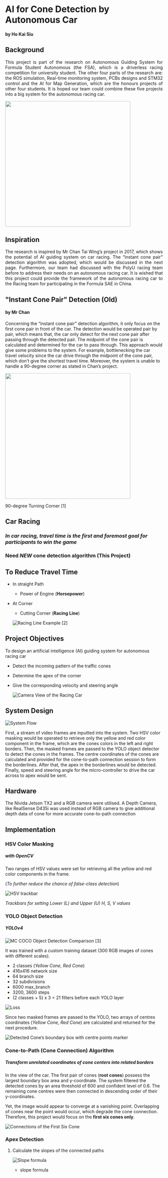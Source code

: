 # AI for Cone Detection by Autonomous Car
#### by Ho Kai Siu

## Background
<p align="justify">
This project is part of the research on Autonomous Guiding System for Formula Student Autonomous (the FSA), which is a driverless racing competition for university student. The other four parts of the research are: the ROS simulation, Real-time monitoring system, PCBs designs and STM32 control and the AI for Map Generation, which are the honours projects of other four students. It is hoped our team could combine these five projects into a big system for the autonomous racing car.
</p>

<img align="center" src="/Pic/BG.png" width="400">

## Inspiration
<p align="justify">
The research is inspired by Mr Chan Tai Wing’s project in 2017, which shows the potential of AI guiding system on car racing. The “instant cone pair” detection algorithm was adopted, which would be discussed in the next page. Furthermore, our team had discussed with the PolyU racing team before to address their needs on an autonomous racing car. It is wished that this project could provide the framework of the autonomous racing car to the Racing team for participating in the Formula SAE in China.
</p>

## "Instant Cone Pair" Detection (Old)
#### by Mr Chan
Concerning the “instant cone pair” detection algorithm, it only focus on the first cone pair in front of the car. The detection would be operated pair by pair, which means that, the car only detect for the next cone pair after passing through the detected pair. The midpoint of the cone pair is calculated and determined for the car to pass through. This approach would give some problems to the system. For example, bottlenecking the car travel velocity since the car drive through the midpoint of the cone pair, which don’t give the shortest travel time. Moreover, the system is unable to handle a 90-degree corner as stated in Chan’s project.

<img align="center" src="/Pic/90corner.png" width="400">

90-degree Turning Corner \[1]

## Car Racing
### *In car racing, travel time is the first and foremost goal for participants to win the game*
### Need *NEW* cone detection algorithm (This Project)

## To Reduce Travel Time
* In straight Path
  * Power of Engine (**Horsepower**)
* At Corner
  * Cutting Corner (**Racing Line**)

  ![Racing Line Example [2]](/Pic/RacingLine.png)

## Project Objectives
To design an artificial intelligence (AI) guiding system for autonomous racing car
* Detect the incoming pattern of the traffic cones
* Determine the apex of the corner
* Give the corresponding velocity and steering angle

  ![Camera View of the Racing Car](/Pic/cameraview.png)

## System Design
![System Flow](/Pic/systemdesign.png)

First, a stream of video frames are inputted into the system. Two HSV color masking would be operated to retrieve only the yellow and red color component in the frame, which are the cones colors in the left and right borders. Then, the masked frames are passed to the YOLO object detector to detect the cones in the frames. The centre coordinates of the cones are calculated and provided for the cone-to-path connection session to form the borderlines. After that, the apex in the borderlines would be detected. Finally, speed and steering angle for the micro-controller to drive the car across to apex would be sent.

## Hardware
The Nivida Jetson TX2 and a RGB camera were utilised. A Depth Camera, like RealSense D435i was used instead of RGB camera to give additional depth data of cone for more accurate cone-to-path connection

## Implementation
### HSV Color Masking
##### *with OpenCV*
Two ranges of HSV values were set for retrieving all the yellow and red color components in the frame. 

(*To further reduce the chance of false-class detection*)

![HSV trackbar](/Pic/hsvtrackbar.png)

*Trackbars for setting Lower (L) and Upper (U) H, S, V values*

### YOLO Object Detection
##### *YOLOv4*
![MC COCO Object Detection Comparison [3]](/Pic/yolov4.png)

It was trained with a custom training dataset (300 RGB images of cones with different scales). 
* 2 classes (*Yellow Cone, Red Cone*)
* 416x416 network size
* 64 branch size
* 32 subdivisions
* 6000 max_branch
* 3200, 3600 steps
* (2 classes + 5) x 3 = 21 filters before each YOLO layer

![Loss](/Pic/loss.jpeg)

Since two masked frames are passed to the YOLO, two arrays of centres coordinates (*Yellow Cone, Red Cone*) are calculated and returned for the next procedure.

![Detected Cone’s boundary box with centre points marker](/Pic/detectedcenter.png)

### Cone-to-Path (Cone Connection) Algorithm
##### *Transform unrelated coordinates of cone centers into related borders*
In the view of the car. The first pair of cones (**root cones**) possess the largest boundary box area and y-coordinate. The system filtered the detected cones by an area threshold of 600 and confident level of 0.6. The remaining cone centres were then connected in descending order of their y-coordinates.

Yet, the image would appear to converge at a vanishing point. Overlapping of cones near the point would occur, which degrade the cone connection. Therefore, this project would focus on the **first six cones only**.

![Connections of the First Six Cone](/Pic/connect6.png)

### Apex Detection
1. Calculate the slopes of the connected paths
   
   ![Slope formula](/Pic/slopef.png)
   * slope formula

